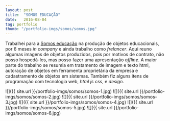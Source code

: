 ```yaml
---
layout: post
title:  "SOMOS EDUCAÇÃO"
date:   2016-08-04
tag: portfolio
thumb: "/portfolio-imgs/somos/somos.jpg"
---
```


Trabalhei para a <a href="http://somoseducacao.com.br" target="_blank">Somos educação</a> na produção de objetos educacionais, por 6 meses *in company* e ainda trabalho como *frelancer*. Aqui reuno algumas imagens de objetos produzidos, pois por motivos de contrato, não posso hospedá-los, mas posso fazer uma apresentação *offline*. A maior parte do trabalho se resumia em tratamento de imagem e texto html, autoração de objetos em ferramenta proprietária da empresa e cadastramento de objetos em sistemas. Também fiz alguns itens de programação com tecnologia web, *html js css*, e *design*.

![]({{ site.url }}/portfolio-imgs/somos/somos-1.jpg)
![]({{ site.url }}/portfolio-imgs/somos/somos-2.jpg)
![]({{ site.url }}/portfolio-imgs/somos/somos-3.jpg)
![]({{ site.url }}/portfolio-imgs/somos/somos-4.jpg)
![]({{ site.url }}/portfolio-imgs/somos/somos-5.jpg)
![]({{ site.url }}/portfolio-imgs/somos/somos-6.jpg)





